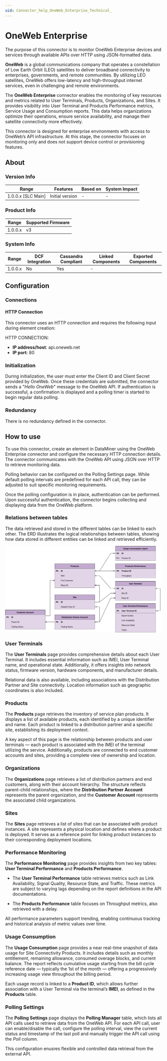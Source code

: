 ```yaml
---
uid: Connector_help_OneWeb_Enterprise_Technical_
---
```


# OneWeb Enterprise
The purpose of this connector is to monitor OneWeb Enterprise devices and services through available APIs over HTTP using JSON-formatted data. 

**OneWeb** is a global communications company that operates a constellation of Low Earth Orbit (LEO) satellites to deliver broadband connectivity to enterprises, governments, and remote communities. By utilizing LEO satellites, OneWeb offers low-latency and high-throughput internet services, even in challenging and remote environments.

The **OneWeb Enterprise** connector enables the monitoring of key resources and metrics related to User Terminals, Products, Organizations, and Sites. 
It provides visibility into User Terminal and Products Performance metrics, Service Usage and Consumption reports. 
This data helps organizations optimize their operations, ensure service availability, and manage their satellite connectivity more effectively. 

This connector is designed for enterprise environments with access to OneWeb’s API infrastructure. At this stage, the connector focuses on monitoring only and does not support device control or provisioning features. 

## About

### Version Info

|Range  |Features  |Based on  |System Impact  |
|---------|---------|---------|---------|
|1.0.0.x [SLC Main]     |Initial version         |-         |-         |

### Product Info

|Range  |Supported Firmware  |
|---------|---------|
|1.0.0.x     |v3        |

### System Info

|Range  |DCF Integration  |Cassandra Compliant  |Linked Components  |Exported Components   |
|---------|---------|---------|---------|---------|
|1.0.0.x    |No       |Yes         |-         |   |

## Configuration

### Connections

#### HTTP Connection

This connector uses an HTTP connection and requires the following input during element creation:

HTTP CONNECTION:

  - **IP address/host**: api.oneweb.net
  - **IP port**: 80
	
### Initialization

During initialization, the user must enter the Client ID and Client Secret provided by OneWeb. Once these credentials are submitted, the connector sends a "*Hello OneWeb*" message to the OneWeb API. If authentication is successful, a confirmation is displayed and a polling timer is started to begin regular data polling.

### Redundancy

There is no redundancy defined in the connector.

## How to use

To use this connector, create an element in DataMiner using the OneWeb Enterprise connector and configure the necessary HTTP connection details. The connector communicates with the OneWeb API using JSON over HTTP to retrieve monitoring data.

Polling behavior can be configured on the Polling Settings page. While default polling intervals are predefined for each API call, they can be adjusted to suit specific monitoring requirements.

Once the polling configuration is in place, authentication can be performed. Upon successful authentication, the connector begins collecting and displaying data from the OneWeb platform.

### Relations between tables
The data retrieved and stored in the different tables can be linked to each other. The ERD illustrates the logical relationships between tables, showing how data stored in different entities can be linked and retrieved efficiently.

![Relations between tables](../images/OWRelations.drawio.svg)

### User Terminals
The **User Terminals** page provides comprehensive details about each User Terminal. It includes essential information such as IMEI, User Terminal name, and operational state. Additionally, it offers insights into network status, firmware version, hardware components, and manufacturer details.

Relational data is also available, including associations with the Distribution Partner and Site connectivity. Location information such as geographic coordinates is also included.

### Products

The **Products** page retrieves the inventory of service plan products. It displays a list of available products, each identified by a unique identifier and name. Each product is linked to a distribution partner and a specific site, establishing its deployment context. 

A key aspect of this page is the relationship between products and user terminals — each product is associated with the IMEI of the terminal utilizing the service. Additionally, products are connected to end customer accounts and sites, providing a complete view of ownership and location.


### Organizations
The **Organizations** page retrieves a list of distribution partners and end customers, along with their account hierarchy. The structure reflects parent-child relationships, where the **Distribution Partner Account** represents the parent organization, and the **Customer Account** represents the associated child organizations.


### Sites
The **Sites** page retrieves a list of sites that can be associated with product instances. A site represents a physical location and defines where a product is deployed. It serves as a reference point for linking product instances to their corresponding deployment locations.

### Performance Monitoring

The **Performance Monitoring** page provides insights from two key tables: **User Terminal Performance** and **Products Performance**.

- The **User Terminal Performance** table retrieves metrics such as Link Availability, Signal Quality, Resource State, and Traffic. These metrics are subject to varying lags depending on the report definitions in the API documentations.

- The **Products Performance** table focuses on Throughput metrics, also retrieved with a delay.

All performance parameters support trending, enabling continuous tracking and historical analysis of metric values over time.


### Usage Consumption

The **Usage Consumption** page provides a near real-time snapshot of data usage for Site Connectivity Products. It includes details such as monthly entitlement, remaining allowance, consumed overage blocks, and current balance. The report reflects cumulative usage starting from the bill cycle reference date — typically the 1st of the month — offering a progressively increasing usage view throughout the billing period.

Each usage record is linked to a **Product ID**, which allows further association with a User Terminal via the terminal’s **IMEI**, as defined in the **Products** table.


### Polling Settings

The **Polling Settings** page displays the **Polling Manager** table, which lists all API calls used to retrieve data from the OneWeb API. For each API call, user can enable/disable the call, configure the polling interval, view the current status and timestamp of the last poll and manually trigger the API call using the *Poll* column. 

This configuration enusres flexible and controlled data retrieval from the external API.
